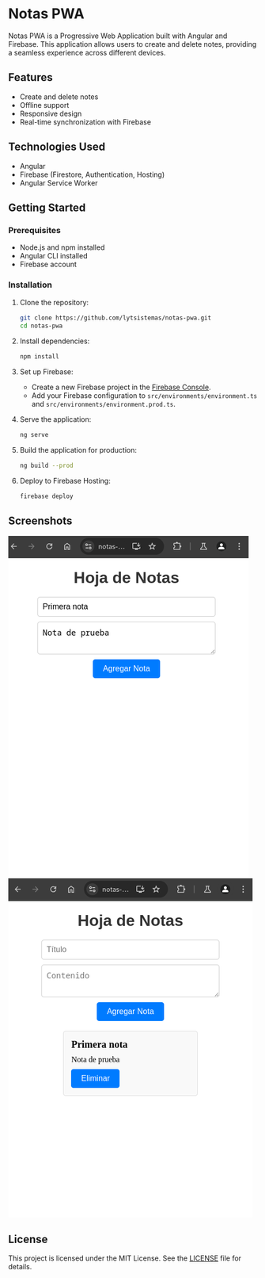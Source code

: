 # Notas PWA

Notas PWA is a Progressive Web Application built with Angular and Firebase. This application allows users to create and delete notes, providing a seamless experience across different devices.

## Features

- Create and delete notes
- Offline support
- Responsive design
- Real-time synchronization with Firebase

## Technologies Used

- Angular
- Firebase (Firestore, Authentication, Hosting)
- Angular Service Worker

## Getting Started

### Prerequisites

- Node.js and npm installed
- Angular CLI installed
- Firebase account

### Installation

1. Clone the repository:
    ```bash
    git clone https://github.com/lytsistemas/notas-pwa.git
    cd notas-pwa
    ```

2. Install dependencies:
    ```bash
    npm install
    ```

3. Set up Firebase:
    - Create a new Firebase project in the [Firebase Console](https://console.firebase.google.com/).
    - Add your Firebase configuration to `src/environments/environment.ts` and `src/environments/environment.prod.ts`.

4. Serve the application:
    ```bash
    ng serve
    ```

5. Build the application for production:
    ```bash
    ng build --prod
    ```

6. Deploy to Firebase Hosting:
    ```bash
    firebase deploy
    ```

## Screenshots

![Captura1](./Captura1.png)
![Captura2](./Captura2.png)

## License

This project is licensed under the MIT License. See the [LICENSE](./LICENSE) file for details.